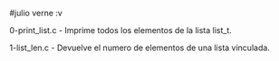 #julio verne :v

0-print_list.c - Imprime todos los elementos de la lista list_t.

1-list_len.c - Devuelve el numero de elementos de una lista vinculada.